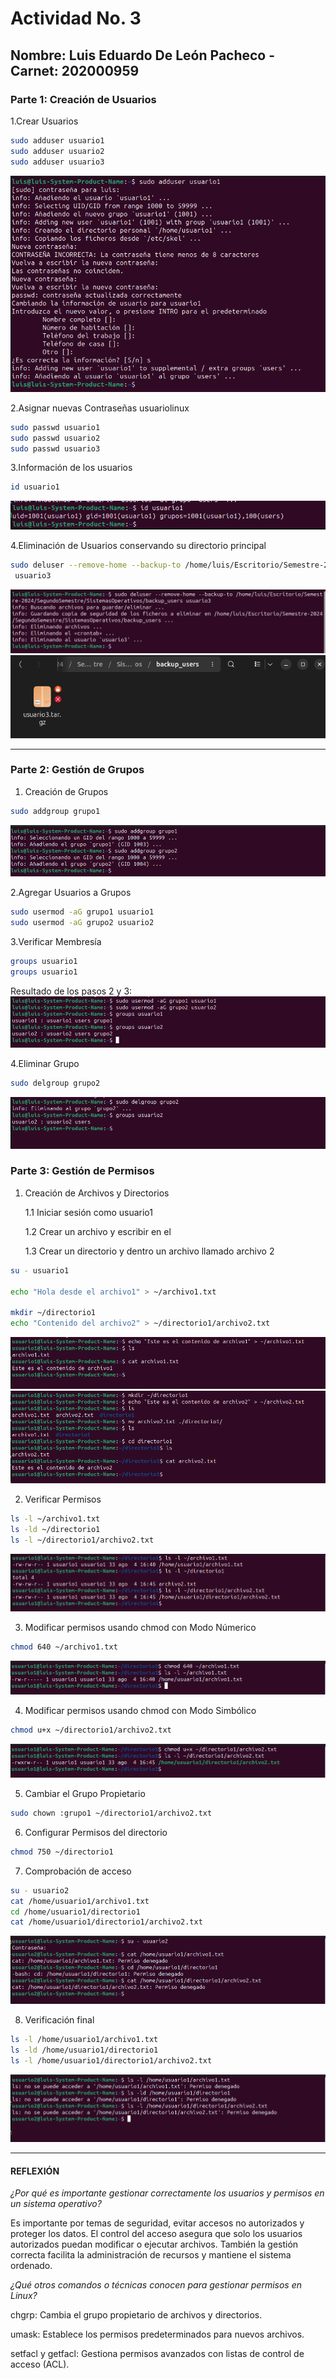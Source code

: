 # Actividad No. 3

## Nombre: Luis Eduardo De León Pacheco - Carnet: 202000959

### Parte 1: Creación de Usuarios

1.Crear Usuarios

``` bash
sudo adduser usuario1
sudo adduser usuario2
sudo adduser usuario3
```

![Alt text](./img/image.png)

2.Asignar nuevas Contraseñas
usuariolinux

``` bash
sudo passwd usuario1
sudo passwd usuario2
sudo passwd usuario3
```

3.Información de los usuarios

```bash
id usuario1
```

![Alt text](./img/infouser.png)

4.Eliminación de Usuarios conservando su directorio principal

```bash
sudo deluser --remove-home --backup-to /home/luis/Escritorio/Semestre-2024/SegundoSemestre/SistemasOperativos/backup_users
 usuario3
```

![Alt text](./img/deluser.png)
![Alt text](./img/deluser_result.png)

___

### Parte 2: Gestión de Grupos

1. Creación de Grupos

```bash
sudo addgroup grupo1
```

![Alt text](./img/addgroup.png)

2.Agregar Usuarios a Grupos

```bash
sudo usermod -aG grupo1 usuario1
sudo usermod -aG grupo2 usuario2
```

3.Verificar Membresía

```bash
groups usuario1
groups usuario1
```

Resultado de los pasos 2 y 3:
![Alt text](./img/userToGroup.png)

4.Eliminar Grupo

```bash
sudo delgroup grupo2
```

![Alt text](./img/delGroup.png)

### Parte 3: Gestión de Permisos

1. Creación de Archivos y Directorios

    1.1 Iniciar sesión como usuario1

    1.2 Crear un archivo y escribir en el

    1.3 Crear un directorio y dentro un archivo llamado archivo 2

```bash
su - usuario1

echo "Hola desde el archivo1" > ~/archivo1.txt

mkdir ~/directorio1
echo "Contenido del archivo2" > ~/directorio1/archivo2.txt
```

![Alt text](./img/archivo1.png)
![Alt text](./img/nuevoDirectorio.png)

2. Verificar Permisos

```bash
ls -l ~/archivo1.txt
ls -ld ~/directorio1
ls -l ~/directorio1/archivo2.txt
```

![Alt text](./img/verificarPermisos.png)

3. Modificar permisos usando chmod con Modo Númerico

```bash
chmod 640 ~/archivo1.txt
```

![Alt text](./img/chmodNumerico.png)

4. Modificar permisos usando chmod con Modo Simbólico

```bash
chmod u+x ~/directorio1/archivo2.txt
```

![Alt text](./img/chmodSimbolico.png)

5. Cambiar el Grupo Propietario

```bash
sudo chown :grupo1 ~/directorio1/archivo2.txt
```

6. Configurar Permisos del directorio

```bash
chmod 750 ~/directorio1
```

7. Comprobación de acceso

```bash
su - usuario2
cat /home/usuario1/archivo1.txt
cd /home/usuario1/directorio1
cat /home/usuario1/directorio1/archivo2.txt
```

![Alt text](./img/accesoUsuario2.png)

8. Verificación final

```bash
ls -l /home/usuario1/archivo1.txt
ls -ld /home/usuario1/directorio1
ls -l /home/usuario1/directorio1/archivo2.txt
```
![Alt text](./img/verificacionFInal.png)

___

#### REFLEXIÓN

*¿Por qué es importante gestionar correctamente los usuarios y permisos en un sistema operativo?*

Es importante por temas de seguridad, evitar accesos no autorizados y proteger los datos. El control del acceso asegura que solo los usuarios autorizados puedan modificar o ejecutar archivos. También la gestión correcta facilita la administración de recursos y mantiene el sistema ordenado.

*¿Qué otros comandos o técnicas conocen para gestionar permisos en Linux?*

chgrp: Cambia el grupo propietario de archivos y directorios.

umask: Establece los permisos predeterminados para nuevos archivos.

setfacl y getfacl: Gestiona permisos avanzados con listas de control de acceso (ACL).
